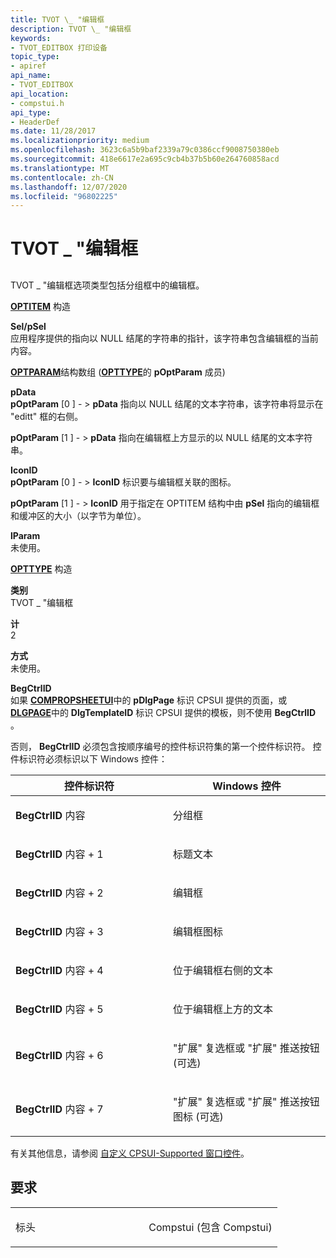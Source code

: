 ```yaml
---
title: TVOT \_ "编辑框
description: TVOT \_ "编辑框
keywords:
- TVOT_EDITBOX 打印设备
topic_type:
- apiref
api_name:
- TVOT_EDITBOX
api_location:
- compstui.h
api_type:
- HeaderDef
ms.date: 11/28/2017
ms.localizationpriority: medium
ms.openlocfilehash: 3623c6a5b9baf2339a79c0386ccf9008750380eb
ms.sourcegitcommit: 418e6617e2a695c9cb4b37b5b60e264760858acd
ms.translationtype: MT
ms.contentlocale: zh-CN
ms.lasthandoff: 12/07/2020
ms.locfileid: "96802225"
---
```

# <a name="tvot_editbox"></a>TVOT \_ "编辑框


## <span id="ddk_tvot_editbox_gg"></span><span id="DDK_TVOT_EDITBOX_GG"></span>


TVOT \_ "编辑框选项类型包括分组框中的编辑框。

<span id="OPTITEM_Structure"></span><span id="optitem_structure"></span><span id="OPTITEM_STRUCTURE"></span>[**OPTITEM**](/windows-hardware/drivers/ddi/compstui/ns-compstui-_optitem) 构造  

<span id="Sel_pSel"></span><span id="sel_psel"></span><span id="SEL_PSEL"></span>**Sel/pSel**  
应用程序提供的指向以 NULL 结尾的字符串的指针，该字符串包含编辑框的当前内容。

<span id="OPTPARAM_Structure_Array__pOptParam_member_of_OPTTYPE_"></span><span id="optparam_structure_array__poptparam_member_of_opttype_"></span><span id="OPTPARAM_STRUCTURE_ARRAY__POPTPARAM_MEMBER_OF_OPTTYPE_"></span>[**OPTPARAM**](/windows-hardware/drivers/ddi/compstui/ns-compstui-_optparam)结构数组 ([**OPTTYPE**](/windows-hardware/drivers/ddi/compstui/ns-compstui-_opttype)的 **pOptParam** 成员)   

<span id="pData"></span><span id="pdata"></span><span id="PDATA"></span>**pData**  
**pOptParam** \[0 \] - &gt; **pData** 指向以 NULL 结尾的文本字符串，该字符串将显示在 "editt" 框的右侧。

**pOptParam** \[1 \] - &gt; **pData** 指向在编辑框上方显示的以 NULL 结尾的文本字符串。

<span id="IconID"></span><span id="iconid"></span><span id="ICONID"></span>**IconID**  
**pOptParam** \[0 \] - &gt; **IconID** 标识要与编辑框关联的图标。

**pOptParam** \[1 \] - &gt; **IconID** 用于指定在 OPTITEM 结构中由 **pSel** 指向的编辑框和缓冲区的大小（以字节为单位）。

<span id="lParam"></span><span id="lparam"></span><span id="LPARAM"></span>**lParam**  
未使用。

<span id="OPTTYPE_Structure"></span><span id="opttype_structure"></span><span id="OPTTYPE_STRUCTURE"></span>[**OPTTYPE**](/windows-hardware/drivers/ddi/compstui/ns-compstui-_opttype) 构造  

<span id="Type"></span><span id="type"></span><span id="TYPE"></span>**类别**  
TVOT \_ "编辑框

<span id="Count"></span><span id="count"></span><span id="COUNT"></span>**计**  
2

<span id="Style"></span><span id="style"></span><span id="STYLE"></span>**方式**  
未使用。

<span id="BegCtrlID"></span><span id="begctrlid"></span><span id="BEGCTRLID"></span>**BegCtrlID**  
如果 [**COMPROPSHEETUI**](/windows-hardware/drivers/ddi/compstui/ns-compstui-_compropsheetui)中的 **pDlgPage** 标识 CPSUI 提供的页面，或 [**DLGPAGE**](/windows-hardware/drivers/ddi/compstui/ns-compstui-_dlgpage)中的 **DlgTemplateID** 标识 CPSUI 提供的模板，则不使用 **BegCtrlID** 。

否则， **BegCtrlID** 必须包含按顺序编号的控件标识符集的第一个控件标识符。 控件标识符必须标识以下 Windows 控件：

<table>
<colgroup>
<col width="50%" />
<col width="50%" />
</colgroup>
<thead>
<tr class="header">
<th>控件标识符</th>
<th>Windows 控件</th>
</tr>
</thead>
<tbody>
<tr class="odd">
<td><p><strong>BegCtrlID</strong> 内容</p></td>
<td><p>分组框</p></td>
</tr>
<tr class="even">
<td><p><strong>BegCtrlID</strong> 内容 + 1</p></td>
<td><p>标题文本</p></td>
</tr>
<tr class="odd">
<td><p><strong>BegCtrlID</strong> 内容 + 2</p></td>
<td><p>编辑框</p></td>
</tr>
<tr class="even">
<td><p><strong>BegCtrlID</strong> 内容 + 3</p></td>
<td><p>编辑框图标</p></td>
</tr>
<tr class="odd">
<td><p><strong>BegCtrlID</strong> 内容 + 4</p></td>
<td><p>位于编辑框右侧的文本</p></td>
</tr>
<tr class="even">
<td><p><strong>BegCtrlID</strong> 内容 + 5</p></td>
<td><p>位于编辑框上方的文本</p></td>
</tr>
<tr class="odd">
<td><p><strong>BegCtrlID</strong> 内容 + 6</p></td>
<td><p>"扩展" 复选框或 "扩展" 推送按钮 (可选) </p></td>
</tr>
<tr class="even">
<td><p><strong>BegCtrlID</strong> 内容 + 7</p></td>
<td><p>"扩展" 复选框或 "扩展" 推送按钮图标 (可选) </p></td>
</tr>
</tbody>
</table>

 

有关其他信息，请参阅 [自定义 CPSUI-Supported 窗口控件](./customizing-cpsui-supported-window-controls.md)。

<a name="requirements"></a>要求
------------

<table>
<colgroup>
<col width="50%" />
<col width="50%" />
</colgroup>
<tbody>
<tr class="odd">
<td><p>标头</p></td>
<td>Compstui (包含 Compstui) </td>
</tr>
</tbody>
</table>

 


